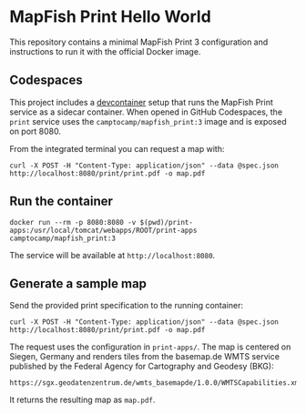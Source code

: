 # MapFish Print Hello World

This repository contains a minimal MapFish Print 3 configuration and instructions to run it with the official Docker image.

## Codespaces

This project includes a [devcontainer](.devcontainer/devcontainer.json) setup that runs the MapFish Print service as a sidecar container. When opened in GitHub Codespaces, the `print` service uses the `camptocamp/mapfish_print:3` image and is exposed on port 8080.

From the integrated terminal you can request a map with:

```
curl -X POST -H "Content-Type: application/json" --data @spec.json http://localhost:8080/print/print.pdf -o map.pdf
```

## Run the container

```
docker run --rm -p 8080:8080 -v $(pwd)/print-apps:/usr/local/tomcat/webapps/ROOT/print-apps camptocamp/mapfish_print:3
```

The service will be available at `http://localhost:8080`.

## Generate a sample map

Send the provided print specification to the running container:

```
curl -X POST -H "Content-Type: application/json" --data @spec.json http://localhost:8080/print/print.pdf -o map.pdf
```

The request uses the configuration in `print-apps/`. The map is centered on Siegen, Germany and renders tiles from the basemap.de WMTS service published by the Federal Agency for Cartography and Geodesy (BKG):

```
https://sgx.geodatenzentrum.de/wmts_basemapde/1.0.0/WMTSCapabilities.xml
```

It returns the resulting map as `map.pdf`.
